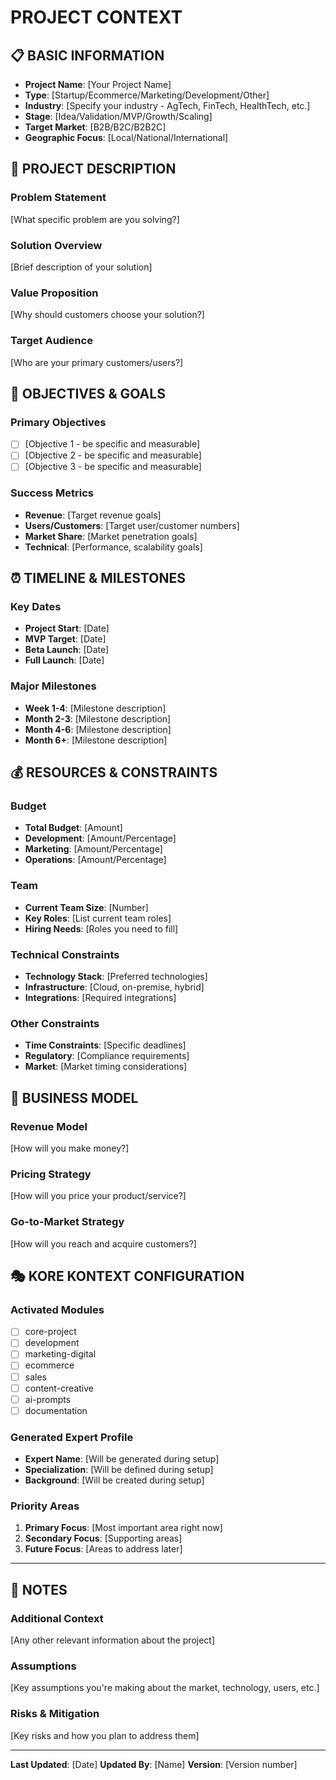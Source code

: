 # PROJECT CONTEXT

## 📋 BASIC INFORMATION

- **Project Name**: [Your Project Name]
- **Type**: [Startup/Ecommerce/Marketing/Development/Other]
- **Industry**: [Specify your industry - AgTech, FinTech, HealthTech, etc.]
- **Stage**: [Idea/Validation/MVP/Growth/Scaling]
- **Target Market**: [B2B/B2C/B2B2C]
- **Geographic Focus**: [Local/National/International]

## 📖 PROJECT DESCRIPTION

### **Problem Statement**
[What specific problem are you solving?]

### **Solution Overview**
[Brief description of your solution]

### **Value Proposition**
[Why should customers choose your solution?]

### **Target Audience**
[Who are your primary customers/users?]

## 🎯 OBJECTIVES & GOALS

### **Primary Objectives**
- [ ] [Objective 1 - be specific and measurable]
- [ ] [Objective 2 - be specific and measurable]
- [ ] [Objective 3 - be specific and measurable]

### **Success Metrics**
- **Revenue**: [Target revenue goals]
- **Users/Customers**: [Target user/customer numbers]
- **Market Share**: [Market penetration goals]
- **Technical**: [Performance, scalability goals]

## ⏰ TIMELINE & MILESTONES

### **Key Dates**
- **Project Start**: [Date]
- **MVP Target**: [Date]
- **Beta Launch**: [Date]
- **Full Launch**: [Date]

### **Major Milestones**
- **Week 1-4**: [Milestone description]
- **Month 2-3**: [Milestone description]
- **Month 4-6**: [Milestone description]
- **Month 6+**: [Milestone description]

## 💰 RESOURCES & CONSTRAINTS

### **Budget**
- **Total Budget**: [Amount]
- **Development**: [Amount/Percentage]
- **Marketing**: [Amount/Percentage]
- **Operations**: [Amount/Percentage]

### **Team**
- **Current Team Size**: [Number]
- **Key Roles**: [List current team roles]
- **Hiring Needs**: [Roles you need to fill]

### **Technical Constraints**
- **Technology Stack**: [Preferred technologies]
- **Infrastructure**: [Cloud, on-premise, hybrid]
- **Integrations**: [Required integrations]

### **Other Constraints**
- **Time Constraints**: [Specific deadlines]
- **Regulatory**: [Compliance requirements]
- **Market**: [Market timing considerations]

## 🏢 BUSINESS MODEL

### **Revenue Model**
[How will you make money?]

### **Pricing Strategy**
[How will you price your product/service?]

### **Go-to-Market Strategy**
[How will you reach and acquire customers?]

## 🎭 KORE KONTEXT CONFIGURATION

### **Activated Modules**
- [ ] core-project
- [ ] development
- [ ] marketing-digital
- [ ] ecommerce
- [ ] sales
- [ ] content-creative
- [ ] ai-prompts
- [ ] documentation

### **Generated Expert Profile**
- **Expert Name**: [Will be generated during setup]
- **Specialization**: [Will be defined during setup]
- **Background**: [Will be created during setup]

### **Priority Areas**
1. **Primary Focus**: [Most important area right now]
2. **Secondary Focus**: [Supporting areas]
3. **Future Focus**: [Areas to address later]

---

## 📝 NOTES

### **Additional Context**
[Any other relevant information about the project]

### **Assumptions**
[Key assumptions you're making about the market, technology, users, etc.]

### **Risks & Mitigation**
[Key risks and how you plan to address them]

---

**Last Updated**: [Date]
**Updated By**: [Name]
**Version**: [Version number]